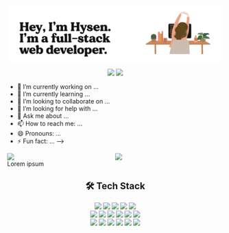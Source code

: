 ![Header](https://github.com/hsisco/hsisco/blob/working/assets/readme_header.png)
<div align="center">
    <img src="https://img.shields.io/badge/hysensisco%20-%23E4405F.svg?&style=for-the-badge&logo=Instagram&logoColor=white"/>
<a href="https://www.linkedin.com/in/hysensisco/">
    <img src="https://img.shields.io/badge/hysensisco%20-%230077B5.svg?&style=for-the-badge&logo=linkedin&logoColor=white"/>
    </a>
</div>


- 🔭 I’m currently working on ...
- 🔰 I’m currently learning ...
- 👯 I’m looking to collaborate on ...
- 🤔 I’m looking for help with ...
- 💬 Ask me about ...
- 📫 How to reach me: ...
- 😄 Pronouns: ...
- ⚡ Fun fact: ...
-->
<div align="center">
  <img align="left" width="50%" src="https://github-readme-stats-eight-theta.vercel.app/api?username=hsisco&show_icons=true&include_all_commits=true&count_private=true "/>
  <img align="right" width="50%" src="https://github-readme-stats-eight-theta.vercel.app/api/top-langs/?username=hsisco&layout=compact&langs_count=8 "/>
</div>















Lorem ipsum

<div>
<div align="center">
    <h2>🛠 Tech Stack</h2>
    <img src="https://img.shields.io/badge/javascript%20-%23323330.svg?&style=for-the-badge&logo=javascript&logoColor=%23F7DF1E"/>
    <img src="https://img.shields.io/badge/python%20-%2314354C.svg?&style=for-the-badge&logo=python&logoColor=white"/>
    <img src="https://img.shields.io/badge/html5%20-%23E34F26.svg?&style=for-the-badge&logo=html5&logoColor=white"/>
    <img src="https://img.shields.io/badge/css3%20-%231572B6.svg?&style=for-the-badge&logo=css3&logoColor=white"/>
    <img src="https://img.shields.io/badge/node.js%20-%2343853D.svg?&style=for-the-badge&logo=node.js&logoColor=white"/>
</div>
<div align="center">
    <img src="https://img.shields.io/badge/react%20-%2320232a.svg?&style=for-the-badge&logo=react&logoColor=%2361DAFB"/>
    <img src="https://img.shields.io/badge/redux%20-%23593d88.svg?&style=for-the-badge&logo=redux&logoColor=white"/>
    <img src="https://img.shields.io/badge/express.js%20-%23404d59.svg?&style=for-the-badge"/>
    <img src="https://img.shields.io/badge/redux%20-%23593d88.svg?&style=for-the-badge&logo=redux&logoColor=white"/>
    <img src ="https://img.shields.io/badge/sqlite-%2307405e.svg?&style=for-the-badge&logo=sqlite&logoColor=white"/>
    <img src="https://img.shields.io/badge/mysql-%2300f.svg?&style=for-the-badge&logo=mysql&logoColor=white"/>
</div>
<div align="center">
    <img src="https://img.shields.io/badge/material%20ui%20-%230081CB.svg?&style=for-the-badge&logo=material-ui&logoColor=white"/>
    <img src="https://img.shields.io/badge/bootstrap%20-%23563D7C.svg?&style=for-the-badge&logo=bootstrap&logoColor=white"/>
    <img src="https://img.shields.io/badge/SASS%20-hotpink.svg?&style=for-the-badge&logo=SASS&logoColor=white"/>
    <img src="https://img.shields.io/badge/adobe%20xd%20-%23FF26BE.svg?&style=for-the-badge&logo=adobe%20xd&logoColor=white"/>
    <img src="https://img.shields.io/badge/github%20-%23121011.svg?&style=for-the-badge&logo=github&logoColor=white"/>
    <img src="https://img.shields.io/badge/git%20-%23F05033.svg?&style=for-the-badge&logo=git&logoColor=white"/>
</div>
</div>